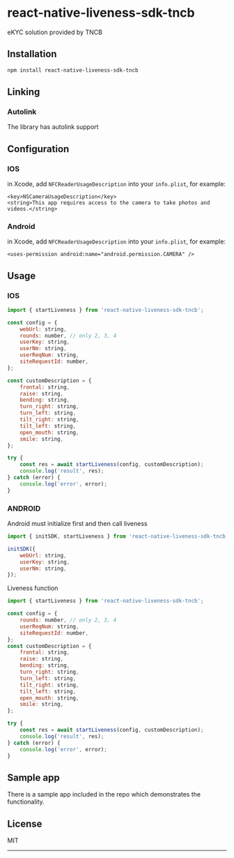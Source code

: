 # react-native-liveness-sdk-tncb

eKYC solution provided by TNCB

## Installation

```sh
npm install react-native-liveness-sdk-tncb
```

## Linking

### Autolink

The library has autolink support

## Configuration

### IOS

in Xcode, add `NFCReaderUsageDescription` into your `info.plist`, for example:

```
<key>NSCameraUsageDescription</key>
<string>This app requires access to the camera to take photos and videos.</string>
```

### Android

in Xcode, add `NFCReaderUsageDescription` into your `info.plist`, for example:

```
<uses-permission android:name="android.permission.CAMERA" />
```

## Usage

### IOS

```js
import { startLiveness } from 'react-native-liveness-sdk-tncb';

const config = {
    webUrl: string,
    rounds: number, // only 2, 3, 4
    userKey: string,
    userNm: string,
    userReqNum: string,
    siteRequestId: number,
};

const customDescription = {
    frontal: string,
    raise: string,
    bending: string,
    turn_right: string,
    turn_left: string,
    tilt_right: string,
    tilt_left: string,
    open_mouth: string,
    smile: string,
};

try {
    const res = await startLiveness(config, customDescription);
    console.log('result', res);
} catch (error) {
    console.log('error', error);
}
```

### ANDROID

Android must initialize first and then call liveness

```js
import { initSDK, startLiveness } from 'react-native-liveness-sdk-tncb';

initSDK({
    webUrl: string,
    userKey: string,
    userNm: string,
});
```

Liveness function

```js
import { startLiveness } from 'react-native-liveness-sdk-tncb';

const config = {
    rounds: number, // only 2, 3, 4
    userReqNum: string,
    siteRequestId: number,
};
const customDescription = {
    frontal: string,
    raise: string,
    bending: string,
    turn_right: string,
    turn_left: string,
    tilt_right: string,
    tilt_left: string,
    open_mouth: string,
    smile: string,
};

try {
    const res = await startLiveness(config, customDescription);
    console.log('result', res);
} catch (error) {
    console.log('error', error);
}
```

## Sample app
There is a sample app included in the repo which demonstrates the functionality.

## License

MIT

---